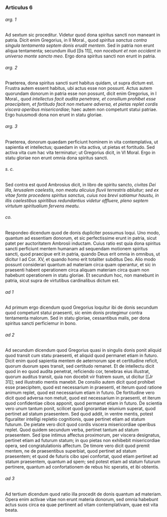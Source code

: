 ### Articulus 6

###### arg. 1
Ad sextum sic proceditur. Videtur quod dona spiritus sancti non maneant in patria. Dicit enim Gregorius, in II Moral., quod *spiritus sanctus contra singula tentamenta septem donis erudit mentem*. Sed in patria non erunt aliqua tentamenta; secundum illud [[Is 11]], *non nocebunt et non occident in universo monte sancto meo*. Ergo dona spiritus sancti non erunt in patria.

###### arg. 2
Praeterea, dona spiritus sancti sunt habitus quidam, ut supra dictum est. Frustra autem essent habitus, ubi actus esse non possunt. Actus autem quorundam donorum in patria esse non possunt, dicit enim Gregorius, in I Moral., quod *intellectus facit audita penetrare, et consilium prohibet esse praecipitem, et fortitudo facit non metuere adversa, et pietas replet cordis viscera operibus misericordiae*; haec autem non competunt statui patriae. Ergo huiusmodi dona non erunt in statu gloriae.

###### arg. 3
Praeterea, donorum quaedam perficiunt hominem in vita contemplativa, ut sapientia et intellectus; quaedam in vita activa, ut pietas et fortitudo. Sed activa vita cum hac vita terminatur; ut Gregorius dicit, in VI Moral. Ergo in statu gloriae non erunt omnia dona spiritus sancti.

###### s. c.
Sed contra est quod Ambrosius dicit, in libro de spiritu sancto, *civitas Dei illa, Ierusalem caelestis, non meatu alicuius fluvii terrestris abluitur; sed ex vitae fonte procedens spiritus sanctus, cuius nos brevi satiamur haustu, in illis caelestibus spiritibus redundantius videtur affluere, pleno septem virtutum spiritualium fervens meatu*.

###### co.
Respondeo dicendum quod de donis dupliciter possumus loqui. Uno modo, quantum ad essentiam donorum, et sic perfectissime erunt in patria, sicut patet per auctoritatem Ambrosii inductam. Cuius ratio est quia dona spiritus sancti perficiunt mentem humanam ad sequendam motionem spiritus sancti, quod praecipue erit in patria, quando Deus erit omnia in omnibus, ut dicitur I ad Cor. XV, et quando homo erit totaliter subditus Deo. Alio modo possunt considerari quantum ad materiam circa quam operantur, et sic in praesenti habent operationem circa aliquam materiam circa quam non habebunt operationem in statu gloriae. Et secundum hoc, non manebunt in patria, sicut supra de virtutibus cardinalibus dictum est.

###### ad 1
Ad primum ergo dicendum quod Gregorius loquitur ibi de donis secundum quod competunt statui praesenti, sic enim donis protegimur contra tentamenta malorum. Sed in statu gloriae, cessantibus malis, per dona spiritus sancti perficiemur in bono.

###### ad 2
Ad secundum dicendum quod Gregorius quasi in singulis donis ponit aliquid quod transit cum statu praesenti, et aliquid quod permanet etiam in futuro. Dicit enim quod sapientia mentem de aeternorum spe et certitudine reficit, quorum duorum spes transit, sed certitudo remanet. Et de intellectu dicit quod in eo quod audita penetrat, reficiendo cor, tenebras eius illustrat, quorum auditus transit, quia non docebit vir fratrem suum, ut dicitur [[Jr 31]]; sed illustratio mentis manebit. De consilio autem dicit quod prohibet esse praecipitem, quod est necessarium in praesenti, et iterum quod ratione animum replet, quod est necessarium etiam in futuro. De fortitudine vero dicit quod adversa non metuit, quod est necessarium in praesenti, et iterum quod confidentiae cibos apponit, quod permanet etiam in futuro. De scientia vero unum tantum ponit, scilicet quod ignorantiae ieiunium superat, quod pertinet ad statum praesentem. Sed quod addit, in ventre mentis, potest figuraliter intelligi repletio cognitionis, quae pertinet etiam ad statum futurum. De pietate vero dicit quod cordis viscera misericordiae operibus replet. Quod quidem secundum verba, pertinet tantum ad statum praesentem. Sed ipse intimus affectus proximorum, per viscera designatus, pertinet etiam ad futurum statum; in quo pietas non exhibebit misericordiae opera, sed congratulationis affectum. De timore vero dicit quod premit mentem, ne de praesentibus superbiat, quod pertinet ad statum praesentem; et quod de futuris cibo spei confortat, quod etiam pertinet ad statum praesentem, quantum ad spem; sed potest etiam ad statum futurum pertinere, quantum ad confortationem de rebus hic speratis, et ibi obtentis.

###### ad 3
Ad tertium dicendum quod ratio illa procedit de donis quantum ad materiam. Opera enim activae vitae non erunt materia donorum, sed omnia habebunt actus suos circa ea quae pertinent ad vitam contemplativam, quae est vita beata.

